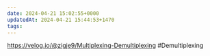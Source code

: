 ```yaml
---
date: 2024-04-21 15:02:55+0000
updatedAt: 2024-04-21 15:44:53+1470
tags: 
---
```

https://velog.io/@zigje9/Multiplexing-Demultiplexing
#Demultiplexing 